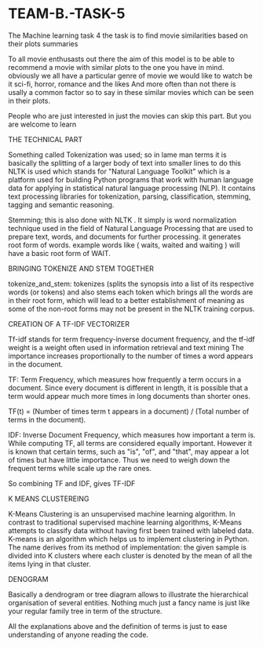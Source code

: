 # TEAM-B.-TASK-5
The Machine learning task 4
the task is to find movie similarities based on their plots summaries

To all movie enthusasts out there the aim of this model is to be able to recommend a movie with similar plots to the one you have in mind. obviously we all have a particular genre of movie we would like to watch be it sci-fi, horror, romance and the likes
And more often than not there is usally a common factor so to say in these similar movies which can be seen in their plots.

People who are just interested in just the movies can skip this part. But you are welcome to learn

THE TECHNICAL PART

Something called Tokenization was used; so in lame man terms it is basically the splitting of a larger body of text into smaller lines
to do this NLTK is used which stands for "Natural Language Toolkit" 
which is a platform used for building Python programs that work with human language data for applying in statistical natural language processing (NLP). 
It contains text processing libraries for tokenization, parsing, classification, stemming, tagging and semantic reasoning.

Stemming; this is also done with NLTK . It simply is word normalization technique used in the field of Natural Language Processing that are used to prepare text, words, and documents for further processing.
it generates root form of words. example words like ( waits, waited and waiting ) will have a basic root form of WAIT.

BRINGING TOKENIZE AND STEM TOGETHER

tokenize_and_stem: tokenizes (splits the synopsis into a list of its respective words (or tokens) and also stems each token which brings all the words are in their root form, which will lead to a better establishment of meaning as some of the non-root forms may not be present in the NLTK training corpus.

CREATION OF A TF-IDF VECTORIZER

Tf-idf stands for term frequency-inverse document frequency, and the tf-idf weight is a weight often used in information retrieval and text mining
The importance increases proportionally to the number of times a word appears in the document.

TF: Term Frequency, which measures how frequently a term occurs in a document. 
Since every document is different in length, it is possible that a term would appear much more times in long documents than shorter ones.

TF(t) = (Number of times term t appears in a document) / (Total number of terms in the document).

IDF: Inverse Document Frequency, which measures how important a term is. While computing TF, all terms are considered equally important. However it is known that certain terms, such as "is", "of", and "that", may appear a lot of times but have little importance. 
Thus we need to weigh down the frequent terms while scale up the rare ones.

So combining TF and IDF, gives TF-IDF

K MEANS CLUSTEREING

K-Means Clustering is an unsupervised machine learning algorithm. In contrast to traditional supervised machine learning algorithms, K-Means attempts to classify data without having first been trained with labeled data.
K-means is an algorithm which helps us to implement clustering in Python. The name derives from its method of implementation: the given sample is divided into K clusters where each cluster is denoted by the mean of all the items lying in that cluster.

DENOGRAM

Basically a dendrogram or tree diagram allows to illustrate the hierarchical organisation of several entities. Nothing much just a fancy name is just like your regular family tree in term of the structure.


All the explanations above and the definition of terms is just to ease understanding of anyone reading the code.
